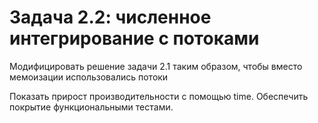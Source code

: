 # Задача 2.2: численное интегрирование с потоками

Модифицировать решение задачи 2.1 таким образом,
чтобы вместо мемоизации использовались потоки

Показать прирост производительности с помощью time.
Обеспечить покрытие функциональными тестами.

